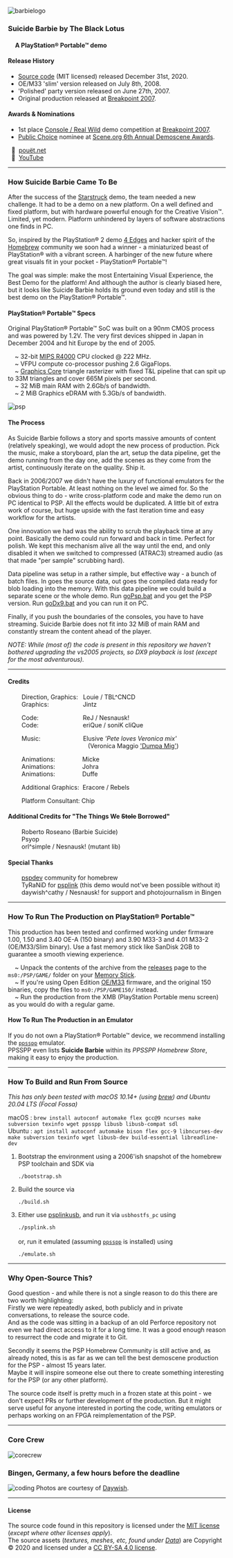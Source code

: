![barbielogo]
###	Suicide Barbie by The Black Lotus   
####      A PlayStation® Portable™ demo

####	Release History

* [Source code](https://github.com/theblacklotus/suicide-barbie) (MIT licensed) released December 31st, 2020.
* OE/M33 'slim' version released on July 8th, 2008.
* 'Polished' party version released on June 27th, 2007.
* Original production released at [Breakpoint 2007](https://breakpoint.untergrund.net/2007/).
 
####    Awards & Nominations
* 1st place [Console / Real Wild](https://breakpoint.untergrund.net/2007/compos_misc.php) demo competition at [Breakpoint 2007](https://breakpoint.untergrund.net/2007/).
* [Public Choice](https://www.pouet.net/awards.php#2007public-choice) nominee at [Scene.org 6th Annual Demoscene Awards](http://awards.scene.org/).
 
  :trumpet:  [pouët.net](https://www.pouet.net/prod.php?which=30284)  
  :movie_camera:  [YouTube](https://www.youtube.com/watch?v=Q1J7EBzwN3Q)

---

###	How Suicide Barbie Came To Be

After the success of the [Starstruck](https://www.pouet.net/prod.php?which=25778) demo, the team needed a new challenge. It had to be a demo on a new platform. On a well defined and fixed platform, but with hardware powerful enough for the Creative Vision™. Limited, yet modern. Platform unhindered by layers of software abstractions one finds in PC.

So, inspired by the PlayStation® 2 demo [4 Edges](https://www.pouet.net/prod.php?which=24552) and hacker spirit of the [Homebrew](https://github.com/pspdev/pspsdk) community we soon had a winner - a miniaturized beast of PlayStation® with a vibrant screen. A harbinger of the new future where great visuals fit in your pocket - PlayStation® Portable™!

The goal was simple: make the most Entertaining Visual Experience, the Best Demo for the platform! And although the author is clearly biased here, but it looks like Suicide Barbie holds its ground even today and still is the best demo on the PlayStation® Portable™.

#### PlayStation® Portable™ Specs
Original PlayStation® Portable™ SoC was built on a 90nm CMOS process and was powered by 1.2V. The very first devices shipped in Japan in December 2004 and hit Europe by the end of 2005.

    ~ 32-bit [MIPS R4000](https://en.wikipedia.org/wiki/R4000) CPU clocked @ 222 MHz.  
    ~ VFPU compute co-processor pushing 2.6 GigaFlops.  
    ~ [Graphics Core](https://www.techpowerup.com/gpu-specs/sony-psp-1000-gpu.b8184) triangle rasterizer with fixed T&L pipeline that can spit up to 33M triangles and cover 665M pixels per second.  
    ~ 32 MiB main RAM with 2.6Gb/s of bandwidth.  
    ~ 2 MiB Graphics eDRAM with 5.3Gb/s of bandwidth.  

![psp]

#### The Process

As Suicide Barbie follows a story and sports massive amounts of content (relatively speaking), we would adopt the new process of production. Pick the music, make a storyboard, plan the art, setup the data pipeline, get the demo running from the day one, add the scenes as they come from the artist, continuously iterate on the quality. Ship it.

Back in 2006/2007 we didn't have the luxury of functional emulators for the PlayStation Portable. At least nothing on the level we aimed for. So the obvious thing to do - write cross-platform code and make the demo run on PC identical to PSP. All the effects would be duplicated. A little bit of extra work of course, but huge upside with the fast iteration time and easy workflow for the artists.

One innovation we had was the ability to scrub the playback time at any point. Basically the demo could run forward and back in time. Perfect for polish.  We kept this mechanism alive all the way until the end, and only disabled it when we switched to compressed (ATRAC3) streamed audio (as that made "per sample" scrubbing hard).

Data pipeline was setup in a rather simple, but effective way - a bunch of batch files. In goes the source data, out goes the compiled data ready for blob loading into the memory. With this data pipeline we could build a separate scene or the whole demo. Run [goPsp.bat](Data/DemoTest/goPsp.bat) and you get the PSP version. Run [goDx9.bat](Data/DemoTest/goDx9.bat) and you can run it on PC.

Finally, if you push the boundaries of the consoles, you have to have streaming. Suicide Barbie does not fit into 32 MiB of main RAM and constantly stream the content ahead of the player.

_NOTE: While (most of) the code is present in this repository we haven't bothered upgrading the vs2005 projects, so DX9 playback is lost (except for the most adventurous)._

---

####	Credits

        Direction, Graphics:   Louie / TBL^CNCD  
        Graphics:                    Jintz  
  
        Code:                          ReJ / Nesnausk!  
        Code:                          eriQue / soniK cliQue  
  
        Music:                         Elusive _'Pete loves Veronica mix'_  
                                               (Veronica Maggio ['Dumpa Mig'](https://www.youtube.com/watch?v=fphQeXPvTaI))

        Animations:                Micke   
        Animations:                Johra   
        Animations:                Duffe   

        Additional Graphics:  Eracore / Rebels

        Platform Consultant: Chip
 
####	Additional Credits for "The Things We ~~Stole~~ Borrowed"

        Roberto Roseano (Barbie Suicide)  
        Psyop  
        orl^simple / Nesnausk! (mutant lib) 
 
####	Special Thanks

        [pspdev](https://github.com/pspdev) community for homebrew  
        TyRaNiD for [psplink](https://github.com/pspdev/psplinkusb) (this demo would not've been possible without it)  
        daywish^cathy / Nesnausk! for support and photojournalism in Bingen  

---

###	How To Run The Production on PlayStation® Portable™

This production has been tested and confirmed working under firmware 1.00, 1.50 and 3.40 OE-A (150 binary) and 3.90 M33-3 and 4.01 M33-2 (OE/M33/Slim binary). Use a fast memory stick like SanDisk 2GB to guarantee a smooth viewing experience.

    ~ Unpack the contents of the archive from the [releases](../../releases) page to the `ms0:/PSP/GAME/` folder on your [Memory Stick](https://en.wikipedia.org/wiki/Memory_Stick).  
    ~ If you're using Open Edition [OE/M33](https://playstationdev.wiki/pspdevwiki/index.php?title=M33_Firmware) firmware, and the original 150 binaries, copy the files to `ms0:/PSP/GAME150/` instead.  
    ~ Run the production from the XMB (PlayStation Portable menu screen) as you would do with a regular game.  

####	How To Run The Production in an Emulator

If you do not own a PlayStation® Portable™ device, we recommend installing the [`ppsspp`](https://www.ppsspp.org/) emulator.  
PPSSPP even lists **Suicide Barbie** within its *PPSSPP Homebrew Store*, making it easy to enjoy the production.

---
###	How To Build and Run From Source

_This has only been tested with macOS 10.14+ (using [brew](https://brew.sh/)) and Ubuntu 20.04 LTS (Focal Fossa)_

macOS  : `brew install autoconf automake flex gcc@9 ncurses make subversion texinfo wget ppsspp libusb libusb-compat sdl`\
Ubuntu : `apt install autoconf automake bison flex gcc-9 libncurses-dev make subversion texinfo wget libusb-dev build-essential libreadline-dev`


1. Bootstrap the environment using a 2006'ish snapshot of the homebrew PSP toolchain and SDK via  

	`./bootstrap.sh`

0. Build the source via

	`./build.sh`

0. Either use [psplinkusb](https://github.com/pspdev/psplinkusb), and run it via `usbhostfs_pc` using

	`./psplink.sh`  
\
or, run it emulated (assuming [`ppsspp`](https://www.ppsspp.org/) is installed) using

	`./emulate.sh`

---
###	Why Open-Source This?

Good question - and while there is not a single reason to do this there are two worth highlighting:  
Firstly we were repeatedly asked, both publicly and in private conversations, to release the source code.  
And as the code was sitting in a backup of an old Perforce repository not even we had direct access to it for a long time.
It was a good enough reason to resurrect the code and migrate it to Git.

Secondly it seems the PSP Homebrew Community is still active and, as already noted, this is as far as we can tell the best demoscene production for the PSP - almost 15 years later.  
Maybe it will inspire someone else out there to create something interesting for the PSP (or any other platform).

The source code itself is pretty much in a frozen state at this point - we don't expect PRs or further development of the production.
But it might serve useful for anyone interested in porting the code, writing emulators or perhaps working on an FPGA reimplementation of the PSP.

---

### Core Crew
![corecrew]

### Bingen, Germany, a few hours before the deadline
![coding]
Photos are courtesy of [Daywish](https://www.instagram.com/eglezioma/).

---
####	License

The source code found in this repository is licensed under the [MIT license](LICENSE) (*except where other licenses apply*).  
The source assets (*textures, meshes, etc, found under [Data](Data)*) are Copyright © 2020 and licensed under a [CC BY-SA 4.0 license](https://creativecommons.org/licenses/by-sa/4.0/).

[barbielogo]: www/barbielogo.png  "Suicide Barbie"
[psp]: www/OnDevice.jpg "Suicide Barbie on PSP1000"
[corecrew]: www/CoreCrew.jpg  "eriQue | Louie500 | ReJ"
[coding]: www/Coding.jpg "Coding in Bingen 2007"

